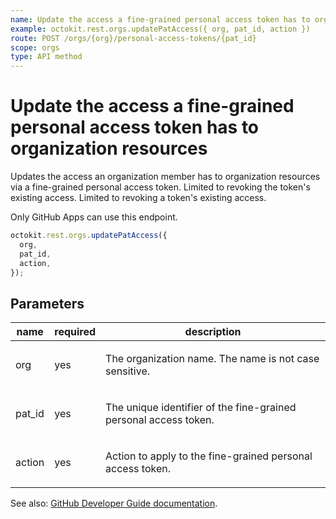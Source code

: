 ```yaml
---
name: Update the access a fine-grained personal access token has to organization resources
example: octokit.rest.orgs.updatePatAccess({ org, pat_id, action })
route: POST /orgs/{org}/personal-access-tokens/{pat_id}
scope: orgs
type: API method
---
```


# Update the access a fine-grained personal access token has to organization resources

Updates the access an organization member has to organization resources via a fine-grained personal access token. Limited to revoking the token's existing access. Limited to revoking a token's existing access.

Only GitHub Apps can use this endpoint.

```js
octokit.rest.orgs.updatePatAccess({
  org,
  pat_id,
  action,
});
```

## Parameters

<table>
  <thead>
    <tr>
      <th>name</th>
      <th>required</th>
      <th>description</th>
    </tr>
  </thead>
  <tbody>
    <tr><td>org</td><td>yes</td><td>

The organization name. The name is not case sensitive.

</td></tr>
<tr><td>pat_id</td><td>yes</td><td>

The unique identifier of the fine-grained personal access token.

</td></tr>
<tr><td>action</td><td>yes</td><td>

Action to apply to the fine-grained personal access token.

</td></tr>
  </tbody>
</table>

See also: [GitHub Developer Guide documentation](https://docs.github.com/rest/orgs/personal-access-tokens#update-the-access-a-fine-grained-personal-access-token-has-to-organization-resources).
